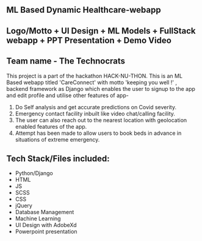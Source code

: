 ## ML Based Dynamic Healthcare-webapp
## Logo/Motto + UI Design + ML Models + FullStack webapp + PPT Presentation + Demo Video
## Team name - The Technocrats
This project is a part of the hackathon HACK-NU-THON. This is an ML Based webapp titled 'CareConnect' with motto 'keeping you well !' , backend framework as Django which enables the user to signup to the app and edit profile and utilise other features of app-
1. Do Self analysis and get accurate predictions on Covid severity.
2. Emergency contact facility inbuilt like video chat/calling facility.
3. The user can also reach out to the nearest location with geolocation enabled features of the app.
4. Attempt has been made to allow users to book beds in advance in situations of extreme emergency.

## Tech Stack/Files included:
- Python/Django
- HTML
- JS
- SCSS
- CSS
- jQuery
- Database Management
- Machine Learning
- UI Design with AdobeXd
- Powerpoint presentation






